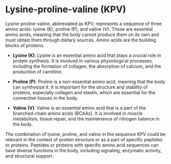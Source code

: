 <!--
source: gpt-3 + jph editing
abbr: KPV
tags: supplements amino-acids peptides
-->

# Lysine-proline-valine (KPV)

Lysine-proline-valine, abbreviated as KPV, represents a sequence of three amino acids: lysine (K), proline (P), and valine (V). These are essential amino acids, meaning that the body cannot produce them on its own and must obtain them through dietary sources. Amino acids are the building blocks of proteins.

* **Lysine (K)**: Lysine is an essential amino acid that plays a crucial role in protein synthesis. It is involved in various physiological processes, including the formation of collagen, the absorption of calcium, and the production of carnitine.

* **Proline (P)**: Proline is a non-essential amino acid, meaning that the body can synthesize it. It is important for the structure and stability of proteins, especially collagen and elastin, which are essential for the connective tissues in the body.

* **Valine (V)**: Valine is an essential amino acid that is a part of the branched-chain amino acids (BCAAs). It is involved in muscle metabolism, tissue repair, and the maintenance of nitrogen balance in the body.

The combination of lysine, proline, and valine in the sequence KPV could be relevant in the context of protein structure or as a part of specific peptides or proteins. Peptides or proteins with specific amino acid sequences can have diverse functions in the body, including signaling, enzymatic activity, and structural support.
